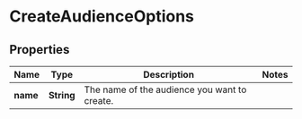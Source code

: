 

# CreateAudienceOptions


## Properties

| Name | Type | Description | Notes |
|------------ | ------------- | ------------- | -------------|
|**name** | **String** | The name of the audience you want to create. |  |



